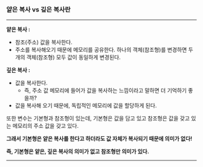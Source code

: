 ### 얕은 복사 vs 깊은 복사란
---
**얕은 복사 :** 
- 참조(주소) 값을 복사한다.
- 주소를 복사해오기 때문에 메모리를 공유한다. 하나의 객체(참조형)를 변경하면 두 개의 객체(참조형) 모두 값이 동일하게 변경된다.

**깊은 복사 :**
- 값을 복사한다.
    - 즉, 주소 값 메모리에 들어가 값을 복사하는 느낌이라고 말하면 더 기억하기 좋을까?
- 값을 복사해 오기 때문에, 독립적인 메모리에 값을 할당하게 된다.

또한 변수는 기본형과 참조형이 있는데, 기본형은 값을 담고 있고 참조형은 값을 갖고 있는 메모리의 주소 값을 갖고 있다.

**그래서 기본형은 얕은 복사를 한다고 하더라도 값 자체가 복사되기 때문에 의미가 없다!**

**즉, 기본형은 얕은, 깊은 복사의 의미가 없고 참조형만 의미가 있다.**

---
